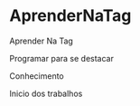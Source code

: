 # AprenderNaTag
Aprender Na Tag

Programar para se destacar

Conhecimento

Inicio dos trabalhos
    

